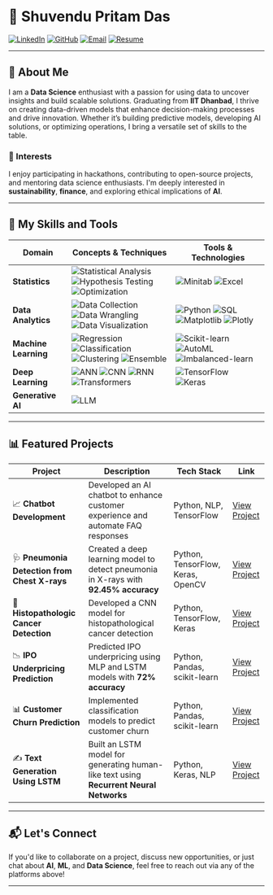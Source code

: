 # 🌟 Shuvendu Pritam Das

[![LinkedIn](https://img.shields.io/badge/LinkedIn-%230077B5.svg?style=for-the-badge&logo=linkedin&logoColor=white)](http://linkedin.com/in/shuvendupritamdas) 
[![GitHub](https://img.shields.io/badge/GitHub-%2312100E.svg?style=for-the-badge&logo=github&logoColor=white)](https://github.com/SPritamDas) 
[![Email](https://img.shields.io/badge/Email-%23D14836.svg?style=for-the-badge&logo=gmail&logoColor=white)](mailto:23mt0389@iitism.ac) 
[![Resume](https://img.shields.io/badge/Download%20Resume-%2300BFFF.svg?style=for-the-badge&logo=pdf&logoColor=white)](link_to_your_resume_here)

---

## 📝 About Me

I am a **Data Science** enthusiast with a passion for using data to uncover insights and build scalable solutions. Graduating from **IIT Dhanbad**, I thrive on creating data-driven models that enhance decision-making processes and drive innovation. Whether it’s building predictive models, developing AI solutions, or optimizing operations, I bring a versatile set of skills to the table.

### 🌱 Interests
I enjoy participating in hackathons, contributing to open-source projects, and mentoring data science enthusiasts. I'm deeply interested in **sustainability**, **finance**, and exploring ethical implications of **AI**.

---

## 🔧 My Skills and Tools

| **Domain**            | **Concepts & Techniques**                                                                 | **Tools & Technologies**                                                                                         |
|-----------------------|--------------------------------------------------------------------------------------------|------------------------------------------------------------------------------------------------------------------|
| **Statistics**         | ![Statistical Analysis](https://img.shields.io/badge/Statistical%20Analysis-%234B8B3B.svg?style=flat-square) ![Hypothesis Testing](https://img.shields.io/badge/Hypothesis%20Testing-%234B8B3B.svg?style=flat-square) ![Optimization](https://img.shields.io/badge/Optimization-%234B8B3B.svg?style=flat-square) | ![Minitab](https://img.shields.io/badge/Minitab-%23FF4500.svg?style=flat-square) ![Excel](https://img.shields.io/badge/Excel-%23FF4500.svg?style=flat-square) |
| **Data Analytics**     | ![Data Collection](https://img.shields.io/badge/Data%20Collection-%2300BFFF.svg?style=flat-square) ![Data Wrangling](https://img.shields.io/badge/Data%20Wrangling-%2300BFFF.svg?style=flat-square) ![Data Visualization](https://img.shields.io/badge/Data%20Visualization-%2300BFFF.svg?style=flat-square) | ![Python](https://img.shields.io/badge/Python-%23FF4500.svg?style=flat-square) ![SQL](https://img.shields.io/badge/SQL-%23FF4500.svg?style=flat-square) ![Matplotlib](https://img.shields.io/badge/Matplotlib-%23FF4500.svg?style=flat-square) ![Plotly](https://img.shields.io/badge/Plotly-%23FF4500.svg?style=flat-square) |
| **Machine Learning**   | ![Regression](https://img.shields.io/badge/Regression-%234B8B3B.svg?style=flat-square) ![Classification](https://img.shields.io/badge/Classification-%234B8B3B.svg?style=flat-square) ![Clustering](https://img.shields.io/badge/Clustering-%234B8B3B.svg?style=flat-square) ![Ensemble](https://img.shields.io/badge/Ensemble-%234B8B3B.svg?style=flat-square) | ![Scikit-learn](https://img.shields.io/badge/Scikit--learn-%23FF4500.svg?style=flat-square) ![AutoML](https://img.shields.io/badge/AutoML-%23FF4500.svg?style=flat-square) ![Imbalanced-learn](https://img.shields.io/badge/imbalanced--learn-%23FF4500.svg?style=flat-square) |
| **Deep Learning**      | ![ANN](https://img.shields.io/badge/ANN-%2300BFFF.svg?style=flat-square) ![CNN](https://img.shields.io/badge/CNN-%2300BFFF.svg?style=flat-square) ![RNN](https://img.shields.io/badge/RNN-%2300BFFF.svg?style=flat-square) ![Transformers](https://img.shields.io/badge/Transformers-%2300BFFF.svg?style=flat-square) | ![TensorFlow](https://img.shields.io/badge/TensorFlow-%23FF4500.svg?style=flat-square) ![Keras](https://img.shields.io/badge/Keras-%23FF4500.svg?style=flat-square) |
| **Generative AI**      | ![LLM](https://img.shields.io/badge/LLM-%234B8B3B.svg?style=flat-square) |  |

---

## 📊 Featured Projects

| Project                                      | Description                                                                      | Tech Stack                            | Link                                                                                          |
|----------------------------------------------|----------------------------------------------------------------------------------|---------------------------------------|-----------------------------------------------------------------------------------------------|
| 📈 **Chatbot Development**                   | Developed an AI chatbot to enhance customer experience and automate FAQ responses | Python, NLP, TensorFlow               | [View Project](https://github.com/SPritamDas/My-Projects/tree/main/Chatbot%20Development)      |
| 🩺 **Pneumonia Detection from Chest X-rays**  | Created a deep learning model to detect pneumonia in X-rays with **92.45% accuracy** | Python, TensorFlow, Keras, OpenCV    | [View Project](https://github.com/SPritamDas/My-Projects/tree/main/Medical/Pneumonia%20Detection) |
| 🧬 **Histopathologic Cancer Detection**       | Developed a CNN model for histopathological cancer detection                       | Python, TensorFlow, Keras             | [View Project](https://github.com/SPritamDas/My-Projects/tree/main/Medical/Cancer%20Detection) |
| 📉 **IPO Underpricing Prediction**            | Predicted IPO underpricing using MLP and LSTM models with **72% accuracy**         | Python, Pandas, scikit-learn          | [View Project](https://github.com/SPritamDas/My-Projects/tree/main/Financial/IPO%20Underpricing) |
| 📊 **Customer Churn Prediction**             | Implemented classification models to predict customer churn                       | Python, Pandas, scikit-learn          | [View Project](https://github.com/SPritamDas/My-Projects/tree/main/Business/Customer%20Churn)  |
| ✍️ **Text Generation Using LSTM**             | Built an LSTM model for generating human-like text using **Recurrent Neural Networks** | Python, Keras, NLP                  | [View Project](https://github.com/SPritamDas/My-Projects/tree/main/Text/Text%20Generation)     |

---

## 📬 Let's Connect

If you'd like to collaborate on a project, discuss new opportunities, or just chat about **AI**, **ML**, and **Data Science**, feel free to reach out via any of the platforms above!

---
